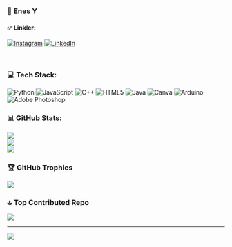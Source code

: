 ### 👋 Enes Y 

#### ✅ Linkler:
[![Instagram](https://img.shields.io/badge/Instagram-%23E4405F.svg?logo=Instagram&logoColor=white)](https://instagram.com/enesyei)
[![LinkedIn](https://img.shields.io/badge/LinkedIn-%230077B5.svg?style=flat-square&logo=linkedin&logoColor=white)](https://www.linkedin.com/in/enes-ye%C5%9Fil/)

<br>

### 💻 Tech Stack:
![Python](https://img.shields.io/badge/python-3670A0?style=for-the-badge&logo=python&logoColor=ffdd54)
![JavaScript](https://img.shields.io/badge/javascript-%23323330.svg?style=for-the-badge&logo=javascript&logoColor=%23F7DF1E)
![C++](https://img.shields.io/badge/-C++-365dbf.svg?logo=C%2B%2B&style=for-the-badge)
![HTML5](https://img.shields.io/badge/html5-%23E34F26.svg?style=for-the-badge&logo=html5&logoColor=white)
![Java](https://img.shields.io/badge/java-%23ED8B00.svg?style=for-the-badge&logo=java&logoColor=white)
![Canva](https://img.shields.io/badge/Canva-%2300C4CC.svg?style=for-the-badge&logo=Canva&logoColor=white)
![Arduino](https://img.shields.io/badge/-Arduino-00979D?style=for-the-badge&logo=Arduino&logoColor=white)
![Adobe Photoshop](https://img.shields.io/badge/adobephotoshop-%2331A8FF.svg?style=for-the-badge&logo=adobephotoshop&logoColor=white)

### 📊 GitHub Stats:
![](https://github-readme-stats.vercel.app/api?username=Nss-Y&theme=dark&hide_border=false&include_all_commits=true&count_private=true)<br/>
![](https://github-readme-streak-stats.herokuapp.com/?user=Nss-Y&theme=dark&hide_border=false)<br/>
![](https://github-readme-stats.vercel.app/api/top-langs/?username=Nss-Y&theme=dark&hide_border=false&include_all_commits=true&count_private=true&layout=compact)

### 🏆 GitHub Trophies
![](https://github-profile-trophy.vercel.app/?username=Nss-Y&theme=radical&no-frame=true&no-bg=false&margin-w=4)

### 🔝 Top Contributed Repo
![](https://github-contributor-stats.vercel.app/api?username=Nss-Y&limit=5&theme=dark&combine_all_yearly_contributions=true)

---
[![](https://visitor-badge.laobi.icu/badge?page_id=Nss-Y.nss-y)](#)


<!-- Proudly created with GPRM ( https://gprm.itsvg.in ) -->





<br />
